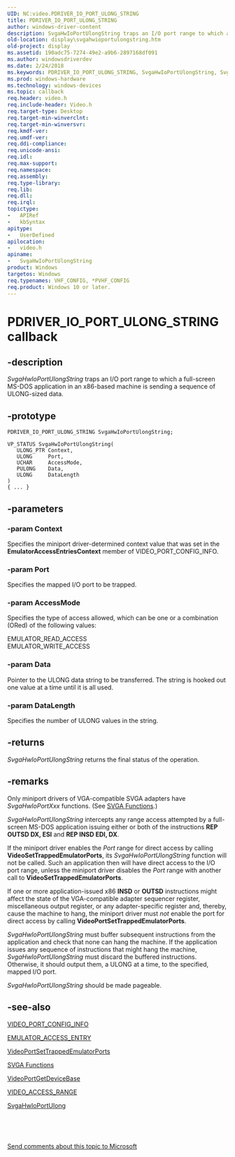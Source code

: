 ```yaml
---
UID: NC:video.PDRIVER_IO_PORT_ULONG_STRING
title: PDRIVER_IO_PORT_ULONG_STRING
author: windows-driver-content
description: SvgaHwIoPortUlongString traps an I/O port range to which a full-screen MS-DOS application in an x86-based machine is sending a sequence of ULONG-sized data.
old-location: display\svgahwioportulongstring.htm
old-project: display
ms.assetid: 190adc75-7274-49e2-a9b6-2897168df091
ms.author: windowsdriverdev
ms.date: 2/24/2018
ms.keywords: PDRIVER_IO_PORT_ULONG_STRING, SvgaHwIoPortUlongString, SvgaHwIoPortUlongString callback function [Display Devices], VideoMiniport_Functions_107f011d-c8c7-4f9f-ac81-4d0b33caa3da.xml, display.svgahwioportulongstring, video/SvgaHwIoPortUlongString
ms.prod: windows-hardware
ms.technology: windows-devices
ms.topic: callback
req.header: video.h
req.include-header: Video.h
req.target-type: Desktop
req.target-min-winverclnt: 
req.target-min-winversvr: 
req.kmdf-ver: 
req.umdf-ver: 
req.ddi-compliance: 
req.unicode-ansi: 
req.idl: 
req.max-support: 
req.namespace: 
req.assembly: 
req.type-library: 
req.lib: 
req.dll: 
req.irql: 
topictype:
-	APIRef
-	kbSyntax
apitype:
-	UserDefined
apilocation:
-	video.h
apiname:
-	SvgaHwIoPortUlongString
product: Windows
targetos: Windows
req.typenames: VHF_CONFIG, *PVHF_CONFIG
req.product: Windows 10 or later.
---
```


# PDRIVER_IO_PORT_ULONG_STRING callback


## -description


<i>SvgaHwIoPortUlongString</i> traps an I/O port range to which a full-screen MS-DOS application in an x86-based machine is sending a sequence of ULONG-sized data.


## -prototype


````
PDRIVER_IO_PORT_ULONG_STRING SvgaHwIoPortUlongString;

VP_STATUS SvgaHwIoPortUlongString(
   ULONG_PTR Context,
   ULONG     Port,
   UCHAR     AccessMode,
   PULONG    Data,
   ULONG     DataLength
)
{ ... }
````


## -parameters




### -param Context

Specifies the miniport driver-determined context value that was set in the <b>EmulatorAccessEntriesContext</b> member of VIDEO_PORT_CONFIG_INFO.


### -param Port

Specifies the mapped I/O port to be trapped.


### -param AccessMode

Specifies the type of access allowed, which can be one or a combination (ORed) of the following values:


<dl>
<dt>EMULATOR_READ_ACCESS</dt>
<dt>EMULATOR_WRITE_ACCESS</dt>
</dl>



### -param Data

Pointer to the ULONG data string to be transferred. The string is hooked out one value at a time until it is all used.


### -param DataLength

Specifies the number of ULONG values in the string.


## -returns



<i>SvgaHwIoPortUlongString</i> returns the final status of the operation.




## -remarks



Only miniport drivers of VGA-compatible SVGA adapters have <i>SvgaHwIoPortXxx</i> functions. (See <a href="https://msdn.microsoft.com/library/windows/hardware/ff569908">SVGA Functions</a>.)

<i>SvgaHwIoPortUlongString</i> intercepts any range access attempted by a full-screen MS-DOS application issuing either or both of the instructions <b>REP OUTSD DX, ESI</b> and <b>REP INSD EDI, DX</b>.

If the miniport driver enables the <i>Port</i> range for direct access by calling <b>VideoSetTrappedEmulatorPorts</b>, its <i>SvgaHwIoPortUlongString</i> function will not be called. Such an application then will have direct access to the I/O port range, unless the miniport driver disables the <i>Port</i> range with another call to <b>VideoSetTrappedEmulatorPorts</b>.

If one or more application-issued x86 <b>INSD</b> or <b>OUTSD</b> instructions might affect the state of the VGA-compatible adapter sequencer register, miscellaneous output register, or any adapter-specific register and, thereby, cause the machine to hang, the miniport driver must <i>not</i> enable the port for direct access by calling <b>VideoPortSetTrappedEmulatorPorts</b>.

<i>SvgaHwIoPortUlongString</i> must buffer subsequent instructions from the application and check that none can hang the machine. If the application issues any sequence of instructions that might hang the machine, <i>SvgaHwIoPortUlongString</i> must discard the buffered instructions. Otherwise, it should output them, a ULONG at a time, to the specified, mapped I/O port.

<i>SvgaHwIoPortUlongString</i> should be made pageable.




## -see-also

<a href="..\video\ns-video-_video_port_config_info.md">VIDEO_PORT_CONFIG_INFO</a>



<a href="..\dispmprt\ns-dispmprt-_emulator_access_entry.md">EMULATOR_ACCESS_ENTRY</a>



<a href="..\video\nf-video-videoportsettrappedemulatorports.md">VideoPortSetTrappedEmulatorPorts</a>



<a href="https://msdn.microsoft.com/library/windows/hardware/ff569908">SVGA Functions</a>



<a href="..\video\nf-video-videoportgetdevicebase.md">VideoPortGetDeviceBase</a>



<a href="..\video\ns-video-_video_access_range.md">VIDEO_ACCESS_RANGE</a>



<a href="..\video\nc-video-pdriver_io_port_ulong.md">SvgaHwIoPortUlong</a>



 

 

<a href="mailto:wsddocfb@microsoft.com?subject=Documentation%20feedback [display\display]:%20PDRIVER_IO_PORT_ULONG_STRING callback function%20 RELEASE:%20(2/24/2018)&amp;body=%0A%0APRIVACY STATEMENT%0A%0AWe use your feedback to improve the documentation. We don't use your email address for any other purpose, and we'll remove your email address from our system after the issue that you're reporting is fixed. While we're working to fix this issue, we might send you an email message to ask for more info. Later, we might also send you an email message to let you know that we've addressed your feedback.%0A%0AFor more info about Microsoft's privacy policy, see http://privacy.microsoft.com/en-us/default.aspx." title="Send comments about this topic to Microsoft">Send comments about this topic to Microsoft</a>


